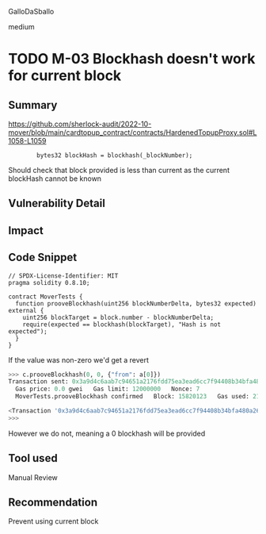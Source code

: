 GalloDaSballo

medium

# TODO M-03 Blockhash doesn't work for current block

## Summary

https://github.com/sherlock-audit/2022-10-mover/blob/main/cardtopup_contract/contracts/HardenedTopupProxy.sol#L1058-L1059

```solidity
        bytes32 blockHash = blockhash(_blockNumber);

```

Should check that block provided is less than current as the current blockHash cannot be known

## Vulnerability Detail

## Impact

## Code Snippet

```solidity
// SPDX-License-Identifier: MIT
pragma solidity 0.8.10;

contract MoverTests {
  function prooveBlockhash(uint256 blockNumberDelta, bytes32 expected) external {
    uint256 blockTarget = block.number - blockNumberDelta;
    require(expected == blockhash(blockTarget), "Hash is not expected");
  }
}
```

If the value was non-zero we'd get a revert

```python
>>> c.prooveBlockhash(0, 0, {"from": a[0]})
Transaction sent: 0x3a9d4c6aab7c94651a2176fdd75ea3ead6cc7f94408b34bfa480a26f090d5769
  Gas price: 0.0 gwei   Gas limit: 12000000   Nonce: 7
  MoverTests.prooveBlockhash confirmed   Block: 15820123   Gas used: 21665 (0.18%)

<Transaction '0x3a9d4c6aab7c94651a2176fdd75ea3ead6cc7f94408b34bfa480a26f090d5769'>
>>>
```

However we do not, meaning a 0 blockhash will be provided

## Tool used

Manual Review

## Recommendation

Prevent using current block